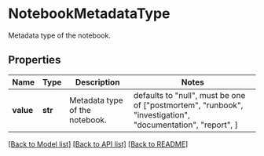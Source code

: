 # NotebookMetadataType

Metadata type of the notebook.

## Properties
Name | Type | Description | Notes
------------ | ------------- | ------------- | -------------
**value** | **str** | Metadata type of the notebook. | defaults to "null",  must be one of ["postmortem", "runbook", "investigation", "documentation", "report", ]

[[Back to Model list]](README.md#documentation-for-models) [[Back to API list]](README.md#documentation-for-api-endpoints) [[Back to README]](README.md)



